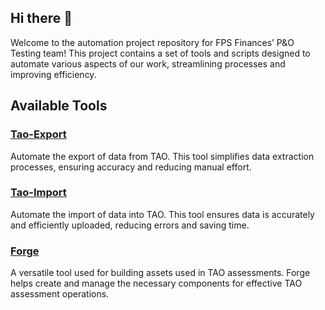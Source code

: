 ## Hi there 👋

Welcome to the automation project repository for FPS Finances’ P&O Testing team!
This project contains a set of tools and scripts designed to automate various aspects of our work, streamlining processes and improving efficiency.

## Available Tools
### [Tao-Export](https://export.tao.lv0.eu)
Automate the export of data from TAO. This tool simplifies data extraction processes, ensuring accuracy and reducing manual effort.
### [Tao-Import](https://import.tao.lv0.eu)
Automate the import of data into TAO. This tool ensures data is accurately and efficiently uploaded, reducing errors and saving time.
### [Forge](https://forge.tao.lv0.eu)
A versatile tool used for building assets used in TAO assessments. Forge helps create and manage the necessary components for effective TAO assessment operations.
